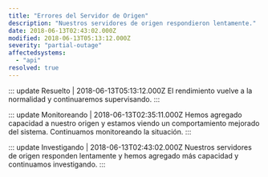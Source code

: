 ```yaml
---
title: "Errores del Servidor de Origen"
description: "Nuestros servidores de origen respondieron lentamente."
date: 2018-06-13T02:43:02.000Z
modified: 2018-06-13T05:13:12.000Z
severity: "partial-outage"
affectedsystems:
  - "api"
resolved: true
---
```


::: update Resuelto | 2018-06-13T05:13:12.000Z
El rendimiento vuelve a la normalidad y continuaremos supervisando.
:::

::: update Monitoreando | 2018-06-13T02:35:11.000Z
Hemos agregado capacidad a nuestro origen y estamos viendo un comportamiento mejorado del sistema. Continuamos monitoreando la situación.
:::

::: update Investigando | 2018-06-13T02:43:02.000Z
Nuestros servidores de origen responden lentamente y hemos agregado más capacidad y continuamos investigando.
:::
